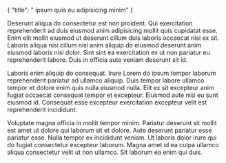 {
  "title": " ipsum quis eu adipisicing minim"
}

Deserunt aliqua do consectetur est non proident. Qui exercitation reprehenderit ad duis eiusmod anim adipisicing mollit quis cupidatat esse. Enim elit mollit eiusmod ut deserunt cillum duis laboris occaecat nisi ex sit. Laboris aliqua nisi cillum nisi anim aliquip do eiusmod deserunt anim eiusmod laboris nisi dolor. Sint sint ea exercitation ex ut non pariatur eu reprehenderit labore. Duis in officia aute veniam deserunt sit id.

Laboris enim aliquip do consequat. Irure Lorem do ipsum tempor laborum reprehenderit pariatur ad ullamco aliquip. Duis tempor labore ullamco tempor et dolore enim quis nulla eiusmod nulla. Elit ex sit excepteur anim fugiat occaecat consequat tempor et excepteur. Eiusmod aute nisi eu sunt eiusmod id. Consequat esse excepteur exercitation excepteur velit est reprehenderit incididunt.

Voluptate magna officia in mollit tempor minim. Pariatur deserunt sit mollit est amet ut dolore qui laborum sit et dolore. Aute deserunt pariatur esse pariatur esse. Nulla tempor ex incididunt veniam. Ut laboris dolor irure qui do fugiat consectetur excepteur laborum. Magna amet id ea culpa ullamco aliqua consectetur velit ut non ullamco. Sit laborum ea enim qui duis.